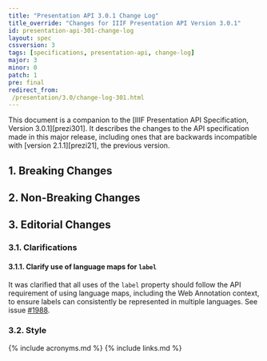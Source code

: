 ```yaml
---
title: "Presentation API 3.0.1 Change Log"
title_override: "Changes for IIIF Presentation API Version 3.0.1"
id: presentation-api-301-change-log
layout: spec
cssversion: 3
tags: [specifications, presentation-api, change-log]
major: 3
minor: 0
patch: 1
pre: final
redirect_from:
 /presentation/3.0/change-log-301.html
---
```


This document is a companion to the [IIIF Presentation API Specification, Version 3.0.1][prezi301]. It describes the changes to the API specification made in this major release, including ones that are backwards incompatible with [version 2.1.1][prezi21], the previous version.


## 1. Breaking Changes

## 2. Non-Breaking Changes

## 3. Editorial Changes

### 3.1. Clarifications

#### 3.1.1. Clarify use of language maps for `label`
It was clarified that all uses of the `label` property should follow the API requirement of using language maps, including the Web Annotation context, to ensure labels can consistently be represented in multiple languages. See issue [#1988](https://github.com/IIIF/api/issues/1988).

### 3.2. Style




[prezi301-changelog-long-texts]: #long-texts

{% include acronyms.md %}
{% include links.md %}
